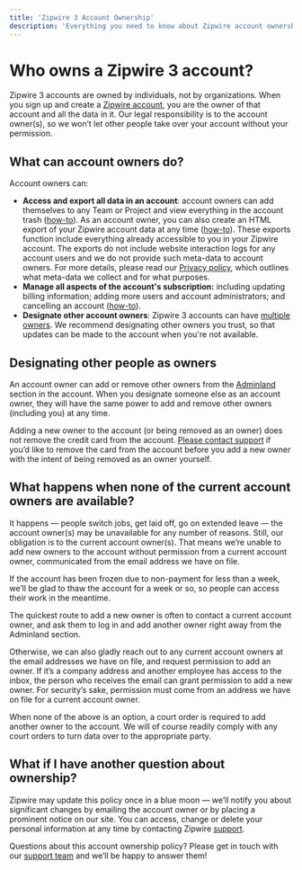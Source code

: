 ```yaml
---
title: 'Zipwire 3 Account Ownership'
description: 'Everything you need to know about Zipwire account ownership.'
---
```


[home]: /
[help-owners]: https://zipwire.io/help/3/guides/account/ownership
[help-adminland]: https://zipwire.io/help/3/guides/account/adminland
[support]: https://zipwire.io/support
[support-email]: mailto:support@zipwire.io

# Who owns a Zipwire 3 account?

Zipwire 3 accounts are owned by individuals, not by organizations. When you sign up and create a [Zipwire account][home], you are the owner of that account and all the data in it. Our legal responsibility is to the account owner(s), so we won’t let other people take over your account without your permission.

## What can account owners do?

Account owners can:

- **Access and export all data in an account**: account owners can add themselves to any Team or Project and view everything in the account trash ([how-to](https://3.zipwire-help.com/article/100-owner-actions)). As an account owner, you can also create an HTML export of your Zipwire account data at any time ([how-to](https://3.zipwire-help.com/article/150-export-your-zipwire-data)). These exports function include everything already accessible to you in your Zipwire account. The exports do not include website interaction logs for any account users and we do not provide such meta-data to account owners. For more details, please read our [Privacy policy](../privacy/index.md), which outlines what meta-data we collect and for what purposes.
- **Manage all aspects of the account's subscription:** including updating billing information; adding more users and account administrators; and cancelling an account ([how-to](https://3.zipwire-help.com/category/94-account-billing)).
- **Designate other account owners**: Zipwire 3 accounts can have [multiple owners][help-owners]. We recommend designating other owners you trust, so that updates can be made to the account when you're not available.

## Designating other people as owners

An account owner can add or remove other owners from the [Adminland][help-adminland] section in the account. When you designate someone else as an account owner, they will have the same power to add and remove other owners (including you) at any time.

Adding a new owner to the account (or being removed as an owner) does not remove the credit card from the account. [Please contact support][support] if you’d like to remove the card from the account before you add a new owner with the intent of being removed as an owner yourself.

## What happens when none of the current account owners are available?

It happens — people switch jobs, get laid off, go on extended leave — the account owner(s) may be unavailable for any number of reasons. Still, our obligation is to the current account owner(s). That means we’re unable to add new owners to the account without permission from a current account owner, communicated from the email address we have on file.

If the account has been frozen due to non-payment for less than a week, we’ll be glad to thaw the account for a week or so, so people can access their work in the meantime.

The quickest route to add a new owner is often to contact a current account owner, and ask them to log in and add another owner right away from the Adminland section.

Otherwise, we can also gladly reach out to any current account owners at the email addresses we have on file, and request permission to add an owner. If it’s a company address and another employee has access to the inbox, the person who receives the email can grant permission to add a new owner. For security’s sake, permission must come from an address we have on file for a current account owner.

When none of the above is an option, a court order is required to add another owner to the account. We will of course readily comply with any court orders to turn data over to the appropriate party.

## What if I have another question about ownership?

Zipwire may update this policy once in a blue moon — we’ll notify you about significant changes by emailing the account owner or by placing a prominent notice on our site. You can access, change or delete your personal information at any time by contacting Zipwire [support][support].

Questions about this account ownership policy? Please get in touch with our [support team][support] and we’ll be happy to answer them!
